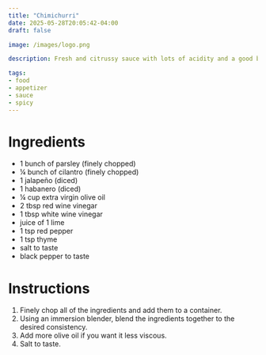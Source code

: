 ```yaml
---
title: "Chimichurri"
date: 2025-05-28T20:05:42-04:00
draft: false

image: /images/logo.png

description: Fresh and citrussy sauce with lots of acidity and a good bit of spiciness.

tags:
- food
- appetizer
- sauce
- spicy
---
```



# Ingredients
- 1 bunch of parsley (finely chopped)
- &frac14; bunch of cilantro (finely chopped)
- 1 jalape&ntilde;o (diced)
- 1 habanero (diced)
- &frac14; cup extra virgin olive oil
- 2 tbsp red wine vinegar
- 1 tbsp white wine vinegar
- juice of 1 lime
- 1 tsp red pepper
- 1 tsp thyme
- salt to taste 
- black pepper to taste

# Instructions
1. Finely chop all of the ingredients and add them to a container.
1. Using an immersion blender, blend the ingredients together to the desired consistency.
1. Add more olive oil if you want it less viscous.
1. Salt to taste.
